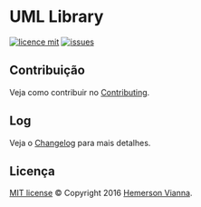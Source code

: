 # UML Library

[![licence mit](https://img.shields.io/badge/license-MIT-blue.svg)](https://github.com/uml-solutions/uml-library/blob/master/LICENSE.md)
[![issues](https://img.shields.io/github/issues/uml-solutions/uml-library.svg)](https://github.com/uml-solutions/uml-library/issues)


## Contribuição

Veja como contribuir no [Contributing](CONTRIBUTING.md).

## Log

Veja o [Changelog](CHANGELOG.md) para mais detalhes.

## Licença

[MIT license](LICENSE.md) © Copyright 2016 [Hemerson Vianna](http://hemersonvianna.io).
